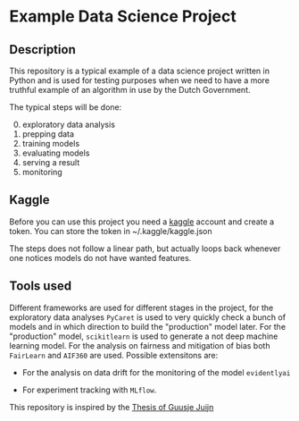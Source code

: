 # Example Data Science Project

## Description

This repository is a typical example of a data science project written in Python and is used for testing purposes when
we need to have a more truthful example of an algorithm in use by the Dutch Government.

The typical steps will be done:

0. exploratory data analysis
1. prepping data
2. training models
3. evaluating models
4. serving a result
5. monitoring

## Kaggle

Before you can use this project you need a [kaggle](https://www.kaggle.com/) account and create a token. You
can store the token in ~/.kaggle/kaggle.json

The steps does not follow a linear path, but actually loops back whenever one notices models do not have wanted
features.

## Tools used

Different frameworks are used for different stages in the project, for the exploratory data analyses `PyCaret` is used to
very quickly check a bunch of models and in which direction to build the "production" model later. For the "production"
model, `scikitlearn` is used to generate a not deep machine learning model. For the analysis on fairness and mitigation
of bias both `FairLearn` and `AIF360` are used. Possible extensitons are:

- For the analysis on data drift for the monitoring of the model `evidentlyai`

- For experiment tracking with `MLflow`.

This repository is inspired by the
[Thesis of Guusje Juijn](https://studenttheses.uu.nl/bitstream/handle/20.500.12932/43868/Thesis%20Guusje%20Final%20Version.pdf?sequence=1&isAllowed=y)
